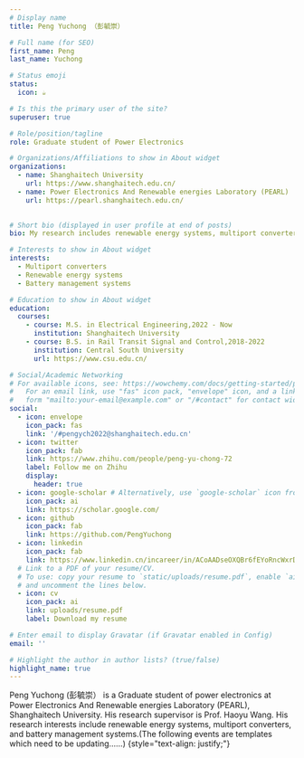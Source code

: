 ```yaml
---
# Display name
title: Peng Yuchong （彭毓崇）

# Full name (for SEO)
first_name: Peng
last_name: Yuchong

# Status emoji
status:
  icon: ☕️

# Is this the primary user of the site?
superuser: true

# Role/position/tagline
role: Graduate student of Power Electronics

# Organizations/Affiliations to show in About widget
organizations:
  - name: Shanghaitech University
    url: https://www.shanghaitech.edu.cn/
  - name: Power Electronics And Renewable energies Laboratory (PEARL)
    url: https://pearl.shanghaitech.edu.cn/    
    

# Short bio (displayed in user profile at end of posts)
bio: My research includes renewable energy systems, multiport converters, and battery management systems.

# Interests to show in About widget
interests:
  - Multiport converters
  - Renewable energy systems
  - Battery management systems

# Education to show in About widget
education:
  courses:
    - course: M.S. in Electrical Engineering,2022 - Now
      institution: Shanghaitech University
    - course: B.S. in Rail Transit Signal and Control,2018-2022
      institution: Central South University
      url: https://www.csu.edu.cn/

# Social/Academic Networking
# For available icons, see: https://wowchemy.com/docs/getting-started/page-builder/#icons
#   For an email link, use "fas" icon pack, "envelope" icon, and a link in the
#   form "mailto:your-email@example.com" or "/#contact" for contact widget.
social:
  - icon: envelope
    icon_pack: fas
    link: '/#pengych2022@shanghaitech.edu.cn'
  - icon: twitter
    icon_pack: fab
    link: https://www.zhihu.com/people/peng-yu-chong-72
    label: Follow me on Zhihu
    display:
      header: true
  - icon: google-scholar # Alternatively, use `google-scholar` icon from `ai` icon pack ；graduation-cap form 'fas' icon_pack
    icon_pack: ai
    link: https://scholar.google.com/
  - icon: github
    icon_pack: fab
    link: https://github.com/PengYuchong
  - icon: linkedin
    icon_pack: fab
    link: https://www.linkedin.cn/incareer/in/ACoAADseOXQBr6fEYoRncWxrDuBAW91Kc2xjAKk
  # Link to a PDF of your resume/CV.
  # To use: copy your resume to `static/uploads/resume.pdf`, enable `ai` icons in `params.yaml`,
  # and uncomment the lines below.
  - icon: cv
    icon_pack: ai
    link: uploads/resume.pdf
    label: Download my resume

# Enter email to display Gravatar (if Gravatar enabled in Config)
email: ''

# Highlight the author in author lists? (true/false)
highlight_name: true
---
```


 
Peng Yuchong (彭毓崇） is a Graduate student of power electronics at Power Electronics And Renewable energies Laboratory (PEARL), Shanghaitech University. His research supervisor is Prof. Haoyu Wang. His research interests include renewable energy systems, multiport converters, and battery management systems.(The following events are templates which need to be updating……)
{style="text-align: justify;"}
